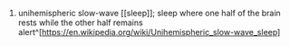 1. unihemispheric slow-wave [[sleep]]; sleep where one half of the brain rests while the other half remains alert^[https://en.wikipedia.org/wiki/Unihemispheric_slow-wave_sleep]